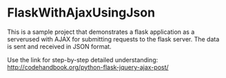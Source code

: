 # FlaskWithAjaxUsingJson
This is a sample project that demonstrates a flask application as a serverused with AJAX for submitting requests to the flask server. The data is sent and received in JSON format.

Use the link for step-by-step detailed understanding: http://codehandbook.org/python-flask-jquery-ajax-post/
